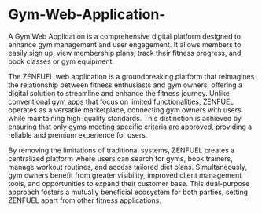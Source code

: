 # Gym-Web-Application-
A Gym Web Application is a comprehensive digital platform designed to enhance gym management and user engagement. It allows members to easily sign up, view membership plans, track their fitness progress, and book classes or gym equipment.

The ZENFUEL web application is a groundbreaking platform that reimagines the relationship between fitness enthusiasts and gym owners, offering a digital solution to streamline and enhance the fitness journey. Unlike conventional gym apps that focus on limited functionalities, ZENFUEL operates as a versatile marketplace, connecting gym owners with users while maintaining high-quality standards. This distinction is achieved by ensuring that only gyms meeting specific criteria are approved, providing a reliable and premium experience for users.

By removing the limitations of traditional systems, ZENFUEL creates a centralized platform where users can search for gyms, book trainers, manage workout routines, and access tailored diet plans. Simultaneously, gym owners benefit from greater visibility, improved client management tools, and opportunities to expand their customer base. This dual-purpose approach fosters a mutually beneficial ecosystem for both parties, setting ZENFUEL apart from other fitness applications.
